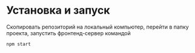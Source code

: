 # Установка и запуск
Скопировать репозиторий на локальный компьютер, перейти в папку проекта, запустить фронтенд-сервер командой
```
npm start
```
